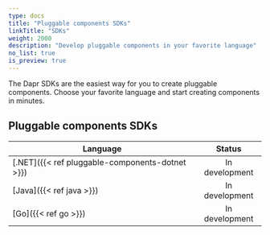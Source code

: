 ```yaml
---
type: docs
title: "Pluggable components SDKs"
linkTitle: "SDKs"
weight: 2000
description: "Develop pluggable components in your favorite language"
no_list: true
is_preview: true
---
```


The Dapr SDKs are the easiest way for you to create pluggable components. Choose your favorite language and start creating components in minutes.

## Pluggable components SDKs

| Language | Status |
|----------|:------:|
| [.NET]({{< ref pluggable-components-dotnet >}}) | In development |
| [Java]({{< ref java >}}) | In development |
| [Go]({{< ref go >}}) | In development |
